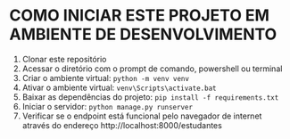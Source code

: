 # COMO INICIAR ESTE PROJETO EM AMBIENTE DE DESENVOLVIMENTO

1. Clonar este repositório
2. Acessar o diretório com o prompt de comando, powershell ou terminal
3. Criar o ambiente virtual:
    ```python -m venv venv```
4. Ativar o ambiente virtual:
    ```venv\Scripts\activate.bat```
5. Baixar as dependências do projeto:
    ```pip install -f requirements.txt```
6. Iniciar o servidor:
    ```python manage.py runserver```
7. Verificar se o endpoint está funcional pelo navegador de internet através do endereço http://localhost:8000/estudantes